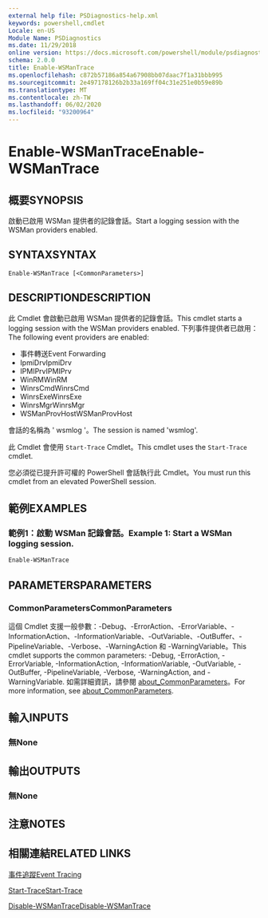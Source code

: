 ```yaml
---
external help file: PSDiagnostics-help.xml
keywords: powershell,cmdlet
Locale: en-US
Module Name: PSDiagnostics
ms.date: 11/29/2018
online version: https://docs.microsoft.com/powershell/module/psdiagnostics/enable-wsmantrace?view=powershell-7&WT.mc_id=ps-gethelp
schema: 2.0.0
title: Enable-WSManTrace
ms.openlocfilehash: c872b57186a854a67908bb07daac7f1a31bbb995
ms.sourcegitcommit: 2e497178126b2b33a169ff04c31e251e0b59e89b
ms.translationtype: MT
ms.contentlocale: zh-TW
ms.lasthandoff: 06/02/2020
ms.locfileid: "93200964"
---
```

# <span data-ttu-id="0ee73-103">Enable-WSManTrace</span><span class="sxs-lookup"><span data-stu-id="0ee73-103">Enable-WSManTrace</span></span>

## <span data-ttu-id="0ee73-104">概要</span><span class="sxs-lookup"><span data-stu-id="0ee73-104">SYNOPSIS</span></span>
<span data-ttu-id="0ee73-105">啟動已啟用 WSMan 提供者的記錄會話。</span><span class="sxs-lookup"><span data-stu-id="0ee73-105">Start a logging session with the WSMan providers enabled.</span></span>

## <span data-ttu-id="0ee73-106">SYNTAX</span><span class="sxs-lookup"><span data-stu-id="0ee73-106">SYNTAX</span></span>

```
Enable-WSManTrace [<CommonParameters>]
```

## <span data-ttu-id="0ee73-107">DESCRIPTION</span><span class="sxs-lookup"><span data-stu-id="0ee73-107">DESCRIPTION</span></span>
<span data-ttu-id="0ee73-108">此 Cmdlet 會啟動已啟用 WSMan 提供者的記錄會話。</span><span class="sxs-lookup"><span data-stu-id="0ee73-108">This cmdlet starts a logging session with the WSMan providers enabled.</span></span> <span data-ttu-id="0ee73-109">下列事件提供者已啟用：</span><span class="sxs-lookup"><span data-stu-id="0ee73-109">The following event providers are enabled:</span></span>

- <span data-ttu-id="0ee73-110">事件轉送</span><span class="sxs-lookup"><span data-stu-id="0ee73-110">Event Forwarding</span></span>
- <span data-ttu-id="0ee73-111">IpmiDrv</span><span class="sxs-lookup"><span data-stu-id="0ee73-111">IpmiDrv</span></span>
- <span data-ttu-id="0ee73-112">IPMIPrv</span><span class="sxs-lookup"><span data-stu-id="0ee73-112">IPMIPrv</span></span>
- <span data-ttu-id="0ee73-113">WinRM</span><span class="sxs-lookup"><span data-stu-id="0ee73-113">WinRM</span></span>
- <span data-ttu-id="0ee73-114">WinrsCmd</span><span class="sxs-lookup"><span data-stu-id="0ee73-114">WinrsCmd</span></span>
- <span data-ttu-id="0ee73-115">WinrsExe</span><span class="sxs-lookup"><span data-stu-id="0ee73-115">WinrsExe</span></span>
- <span data-ttu-id="0ee73-116">WinrsMgr</span><span class="sxs-lookup"><span data-stu-id="0ee73-116">WinrsMgr</span></span>
- <span data-ttu-id="0ee73-117">WSManProvHost</span><span class="sxs-lookup"><span data-stu-id="0ee73-117">WSManProvHost</span></span>

<span data-ttu-id="0ee73-118">會話的名稱為 ' wsmlog '。</span><span class="sxs-lookup"><span data-stu-id="0ee73-118">The session is named 'wsmlog'.</span></span>

<span data-ttu-id="0ee73-119">此 Cmdlet 會使用 `Start-Trace` Cmdlet。</span><span class="sxs-lookup"><span data-stu-id="0ee73-119">This cmdlet uses the `Start-Trace` cmdlet.</span></span>

<span data-ttu-id="0ee73-120">您必須從已提升許可權的 PowerShell 會話執行此 Cmdlet。</span><span class="sxs-lookup"><span data-stu-id="0ee73-120">You must run this cmdlet from an elevated PowerShell session.</span></span>

## <span data-ttu-id="0ee73-121">範例</span><span class="sxs-lookup"><span data-stu-id="0ee73-121">EXAMPLES</span></span>

### <span data-ttu-id="0ee73-122">範例1：啟動 WSMan 記錄會話。</span><span class="sxs-lookup"><span data-stu-id="0ee73-122">Example 1: Start a WSMan logging session.</span></span>

```powershell
Enable-WSManTrace
```

## <span data-ttu-id="0ee73-123">PARAMETERS</span><span class="sxs-lookup"><span data-stu-id="0ee73-123">PARAMETERS</span></span>

### <span data-ttu-id="0ee73-124">CommonParameters</span><span class="sxs-lookup"><span data-stu-id="0ee73-124">CommonParameters</span></span>

<span data-ttu-id="0ee73-125">這個 Cmdlet 支援一般參數：-Debug、-ErrorAction、-ErrorVariable、-InformationAction、-InformationVariable、-OutVariable、-OutBuffer、-PipelineVariable、-Verbose、-WarningAction 和 -WarningVariable。</span><span class="sxs-lookup"><span data-stu-id="0ee73-125">This cmdlet supports the common parameters: -Debug, -ErrorAction, -ErrorVariable, -InformationAction, -InformationVariable, -OutVariable, -OutBuffer, -PipelineVariable, -Verbose, -WarningAction, and -WarningVariable.</span></span> <span data-ttu-id="0ee73-126">如需詳細資訊，請參閱 [about_CommonParameters](https://go.microsoft.com/fwlink/?LinkID=113216)。</span><span class="sxs-lookup"><span data-stu-id="0ee73-126">For more information, see [about_CommonParameters](https://go.microsoft.com/fwlink/?LinkID=113216).</span></span>

## <span data-ttu-id="0ee73-127">輸入</span><span class="sxs-lookup"><span data-stu-id="0ee73-127">INPUTS</span></span>

### <span data-ttu-id="0ee73-128">無</span><span class="sxs-lookup"><span data-stu-id="0ee73-128">None</span></span>

## <span data-ttu-id="0ee73-129">輸出</span><span class="sxs-lookup"><span data-stu-id="0ee73-129">OUTPUTS</span></span>

### <span data-ttu-id="0ee73-130">無</span><span class="sxs-lookup"><span data-stu-id="0ee73-130">None</span></span>

## <span data-ttu-id="0ee73-131">注意</span><span class="sxs-lookup"><span data-stu-id="0ee73-131">NOTES</span></span>

## <span data-ttu-id="0ee73-132">相關連結</span><span class="sxs-lookup"><span data-stu-id="0ee73-132">RELATED LINKS</span></span>

[<span data-ttu-id="0ee73-133">事件追蹤</span><span class="sxs-lookup"><span data-stu-id="0ee73-133">Event Tracing</span></span>](/windows/desktop/ETW/event-tracing-portal)

[<span data-ttu-id="0ee73-134">Start-Trace</span><span class="sxs-lookup"><span data-stu-id="0ee73-134">Start-Trace</span></span>](start-trace.md)

[<span data-ttu-id="0ee73-135">Disable-WSManTrace</span><span class="sxs-lookup"><span data-stu-id="0ee73-135">Disable-WSManTrace</span></span>](Disable-WSManTrace.md)
